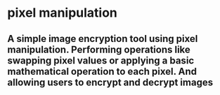 #  pixel manipulation
## A simple image encryption tool using pixel manipulation. Performing operations like swapping pixel values or applying a basic mathematical operation to each pixel. And allowing users to encrypt and decrypt images

